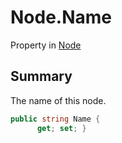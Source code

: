 # Node.Name

Property in [Node](/api/csharp/yarn.node.md)

## Summary


The name of this node.


```csharp
public string Name {
      get; set; }
```

